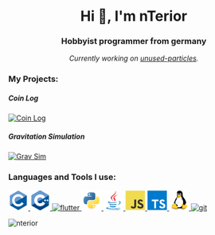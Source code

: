 <h1 align="center">Hi 👋, I'm nTerior</h1>
<h3 align="center">Hobbyist programmer from germany</h3>

<p align="center">
  <i>
    Currently working on <a href="https://github.com/nTerior/unused-particles">unused-particles</a>.<br/>
  </i>
</p>

### My Projects:

##### Coin Log
[![Coin Log](https://svg.bookmark.style/api?url=https://github.com/nTerior/CoinLog&mode=dark&style=notion)](https://github.com/nTerior/CoinLog)
##### Gravitation Simulation
[![Grav Sim](https://svg.bookmark.style/api?url=https://github.com/nTerior/GravSim&mode=dark&style=notion)](https://github.com/nTerior/GravSim)

<h3 align="left">Languages and Tools I use:</h3>
<p align="left">
  <a href="https://www.cprogramming.com/" target="_blank" rel="noreferrer">
    <img src="https://raw.githubusercontent.com/devicons/devicon/master/icons/c/c-original.svg" alt="c" width="40" height="40" />
  </a>
  <a href="https://www.w3schools.com/cpp/" target="_blank" rel="noreferrer">
    <img src="https://raw.githubusercontent.com/devicons/devicon/master/icons/cplusplus/cplusplus-original.svg" alt="cplusplus" width="40" height="40" />
  </a>
  <a href="https://flutter.dev" target="_blank" rel="noreferrer">
    <img src="https://www.vectorlogo.zone/logos/flutterio/flutterio-icon.svg" alt="flutter" width="40" height="40" />
  </a>
  <a href="https://www.python.org" target="_blank" rel="noreferrer">
    <img src="https://raw.githubusercontent.com/devicons/devicon/master/icons/python/python-original.svg" alt="python" width="40" height="40" />
  </a>
  <a href="https://www.java.com" target="_blank" rel="noreferrer">
    <img src="https://raw.githubusercontent.com/devicons/devicon/master/icons/java/java-original.svg" alt="java" width="40" height="40" />
  </a>
  <a href="https://developer.mozilla.org/en-US/docs/Web/JavaScript" target="_blank" rel="noreferrer">
    <img src="https://raw.githubusercontent.com/devicons/devicon/master/icons/javascript/javascript-original.svg" alt="javascript" width="40" height="40" />
  </a>
  <a href="https://www.typescriptlang.org/" target="_blank" rel="noreferrer">
    <img src="https://raw.githubusercontent.com/devicons/devicon/master/icons/typescript/typescript-original.svg" alt="typescript" width="40" height="40" />
  </a>
  <a href="https://www.linux.org/" target="_blank" rel="noreferrer">
    <img src="https://raw.githubusercontent.com/devicons/devicon/master/icons/linux/linux-original.svg" alt="linux" width="40" height="40" />
  </a>
  <a href="https://git-scm.com/" target="_blank" rel="noreferrer">
    <img src="https://www.vectorlogo.zone/logos/git-scm/git-scm-icon.svg" alt="git" width="40" height="40" />
  </a>
</p>


<p><img align="left" src="https://github-readme-stats.vercel.app/api/top-langs?username=nterior&show_icons=true&theme=dark&locale=en&layout=compact" alt="nterior" /></p>

<!--<p><img align="center" src="https://github-readme-stats.vercel.app/api?username=nterior&show_icons=true&theme=dark&locale=en" alt="nterior" /></p>-->
